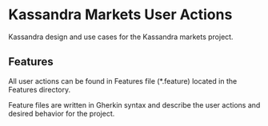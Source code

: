 # Kassandra Markets User Actions

Kassandra design and use cases for the Kassandra markets project.

## Features

All user actions can be found in Features file (*.feature) located in the Features directory.

Feature files are written in Gherkin syntax and describe the user actions and desired behavior for the project.
